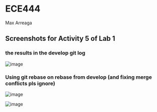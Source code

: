# ECE444
Max Arreaga

## Screenshots for Activity 5 of Lab 1

### the results in the develop git log
![image](https://user-images.githubusercontent.com/34686490/133674782-d072e147-f302-478e-aba9-e039652eae90.png)

### Using git rebase on rebase from develop (and fixing merge conflicts pls ignore)
![image](https://user-images.githubusercontent.com/34686490/133674900-22812d71-09a9-4e6d-a836-9075c82e20da.png)

![image](https://user-images.githubusercontent.com/34686490/133675095-4d20ef43-61c5-4bf8-9214-59a3e5074d37.png)

